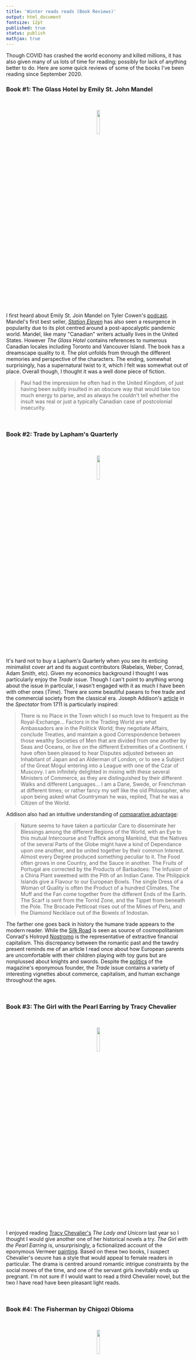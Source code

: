 ```yaml
---
title: 'Winter reads reads (Book Reviews)'
output: html_document
fontsize: 12pt
published: true
status: publish
mathjax: true
---
```


Though COVID has crashed the world economy and killed millions, it has also given many of us lots of time for reading; possibly for lack of anything better to do. Here are some quick reviews of some of the books I've been reading since September 2020.


### Book #1: The Glass Hotel by Emily St. John Mandel

<br>
<p align="center"><img src="/figures/.jpg" width="13%"></p>
<br>

I first heard about Emily St. Join Mandel on Tyler Cowen's [podcast](https://conversationswithtyler.com/episodes/emily-st-john-mandel/). Mandel's first best seller, [*Station Eleven*](https://en.wikipedia.org/wiki/Station_Eleven) has also seen a resurgence in popularity due to its plot centred around a post-apocalyptic pandemic world. Mandel, like many "Canadian" writers actually lives in the United States. However *The Glass Hotel* contains references to numerous Canadian locales including Toronto and Vancouver Island. The book has a dreamscape quality to it. The plot unfolds from through the different memories and perspective of the characters. The ending, somewhat surprisingly, has a supernatural twist to it, which I felt was somewhat out of place. Overall though, I thought it was a well done piece of fiction.


> Paul had the impression he often had in the United Kingdom, of just having been subtly insulted in an obscure way that would take too much energy to parse, and as always he couldn't tell whether the insult was real or just a typically Canadian case of postcolonial insecurity. 

<br>


### Book #2: Trade by Lapham's Quarterly

<br>
<p align="center"><img src="/figures/lq_trade.jpg" width="13%"></p>
<br>

It's hard not to buy a Lapham's Quarterly when you see its enticing minimalist cover art and its august contributors (Rabelais, Weber, Conrad, Adam Smith, etc). Given my economics background I thought I was particularly enjoy the *Trade* issue. Though I can't point to anything wrong about the issue in particular, I wasn't engaged with it as much I have been with other ones (*Time*). There are some beautiful paeans to free trade and the commercial society from the classical era. Joseph Addison's [article](http://www2.scc.rutgers.edu/spectator/text/may1711/no69.html) in the *Spectator* from 1711 is particularly inspired:

> There is no Place in the Town which I so much love to frequent as the Royal-Exchange... Factors in the Trading World are what Ambassadors are in the Politick World; they negotiate Affairs, conclude Treaties, and maintain a good Correspondence between those wealthy Societies of Men that are divided from one another by Seas and Oceans, or live on the different Extremities of a Continent. I have often been pleased to hear Disputes adjusted between an Inhabitant of Japan and an Alderman of London, or to see a Subject of the Great Mogul entering into a League with one of the Czar of Muscovy. I am infinitely delighted in mixing with these several Ministers of Commerce, as they are distinguished by their different Walks and different Languages... I am a Dane, Swede, or Frenchman at different times; or rather fancy my self like the old Philosopher, who upon being asked what Countryman he was, replied, That he was a Citizen of the World.

Addison also had an intuitive understanding of [comparative advantage](https://en.wikipedia.org/wiki/Comparative_advantage):

>  Nature seems to have taken a particular Care to disseminate her Blessings among the different Regions of the World, with an Eye to this mutual Intercourse and Traffick among Mankind, that the Natives of the several Parts of the Globe might have a kind of Dependance upon one another, and be united together by their common Interest. Almost every Degree produced something peculiar to it. The Food often grows in one Country, and the Sauce in another. The Fruits of Portugal are corrected by the Products of Barbadoes: The Infusion of a China Plant sweetned with the Pith of an Indian Cane. The Philippick Islands give a Flavour to our European Bowls. The single Dress of a Woman of Quality is often the Product of a hundred Climates. The Muff and the Fan come together from the different Ends of the Earth. The Scarf is sent from the Torrid Zone, and the Tippet from beneath the Pole. The Brocade Petticoat rises out of the Mines of Peru, and the Diamond Necklace out of the Bowels of Indostan.

The farther one goes back in history the humane trade appears to the modern reader. While the [Silk Road](https://en.wikipedia.org/wiki/Silk_Road) is seen as source of cosmopolitanism Conrad's Holroyd [Nostromo](https://en.wikipedia.org/wiki/Nostromo) is the representative of extractive financial capitalism. This discrepancy between the romantic past and the tawdry present reminds me of an article I read once about how European parents are uncomfortable with their children playing with toy guns but are nonplussed about knights and swords. Despite the [politics](https://www.theguardian.com/world/2003/mar/05/usa.iraq) of the magazine's eponymous founder, the *Trade* issue contains a variety of interesting vignettes about commerce, capitalism, and human exchange throughout the ages.

<br>


### Book #3: The Girl with the Pearl Earring by Tracy Chevalier

<br>
<p align="center"><img src="/figures/girl_with_the_pearl_earring.jpg" width="13%"></p>
<br>

I enjoyed reading [Tracy Chevalier's](https://en.wikipedia.org/wiki/Tracy_Chevalier) *The Lady and Unicorn* last year so I thought I would give another one of her historical novels a try. *The Girl with the Pearl Earring* is, unsurprisingly, a fictionalized account of the eponymous Vermeer [painting](https://en.wikipedia.org/wiki/Girl_with_a_Pearl_Earring). Based on these two books, I suspect Chevalier's oeuvre has a style that would appeal to female readers in particular. The drama is centred around romantic intrigue constraints by the social mores of the time, and one of the servant girls inevitably ends up pregnant. I'm not sure if I would want to read a third Chevalier novel, but the two I have read have been pleasant light reads.

<br>

### Book #4: The Fisherman by Chigozi Obioma 

<br>
<p align="center"><img src="/figures/the_fishermen.jpg" width="13%"></p>
<br>

Obioma's first novel *The Fisherman* received widespread acclaim when it was published in 2015, with the NYT describing him as the "heir to Achebe". The *Fisherman* is definitely influenced by Achebe and other now classic post-colonial Nigerian authors like [Soyinka](https://en.wikipedia.org/wiki/Wole_Soyinka) and [Tutuola](https://en.wikipedia.org/wiki/Amos_Tutuola). Though drawing on many inspirations *The Fisherman* feels very much in its own world. A tragedy in the true Greek sense of the world, the novel tells of how four erstwhile inseparable brothers see their relationship disintegrate into ruin bringing death and misery to the whole family. This was one of the best books I read in 2020 and it receives my strong recommendation. 

<br>

### Book #5: The Radetzky March by Joseph Roth

<br>
<p align="center"><img src="/figures/radetzky_march.jpg" width="13%"></p>
<br>

I have been wanting to read Joseph Roth's *The Radetzky March* since I read Simon Winder's [*Danubia*](https://www.panmacmillan.com/authors/simon-winder/danubia/9780330522793) several years ago. It was described as the defining literary account of the decay and decadence of the [Austro-Hungarian Empire](https://en.wikipedia.org/wiki/Austria-Hungary). I have always had an interest in the Austria-Hungary, if only because it was a strange combination of liberalism and authoritarianism. One can't help but find the world of Belle Époque Vienna as told by [Zweig](https://en.wikipedia.org/wiki/The_World_of_Yesterday) or more recently [Wes Anderson](https://en.wikipedia.org/wiki/The_Grand_Budapest_Hotel) to be a lost golden age. 

> Unruffled and sprightly, he got off the footboard with that "elastic step" that the newspapers always ascribed to the old Kaiser and that many elderly government officials had gradually mastered. For in those days people in the monarchy had a very distinctive and now completely forgotten way of leaving trains and carriages, entering restaurants, mounting perrons, stepping into houses, and approaching friend and relatives: it was a way of walking that may have been partly dictated by the snug trousers of the elderly gentlemen and by the rubber straps with which many of them fastened their trousers to their boots. 

One of the best quotes actually came from its introduction and was taken from a contemporary of Roth, [Robert Musil](https://en.wikipedia.org/wiki/Robert_Musil): "*One can't be angry with one's own time without damage to oneself*". Though the book had several flourishes like the one quoted above, I found many segments of prose to be clunky and difficult to parse. The sex scenes, if they can even be called that, would be worthy of the *Literary Review's* [award](https://literaryreview.co.uk/bad-sex-in-fiction-award) for terrible writing. For a reader with an interest in the Austro-Hungarian Empire or Central European literature, Roth's book will likely be worth the investment. For others, probably best to stick with a synopsis.

<br>

### Book #6: The Heart of the Matter by Graham Greene

<br>
<p align="center"><img src="/figures/heart_of_the_matter.jpg" width="13%"></p>
<br>

There are some authors that always seem to be out of stock in used book stores. Though I can never seem to find more than one or two copies of Borges or Adichie, Graham Greene's novels are usually available in the double digits. Though less today than he was in his prime, most people are familiar with Green's most famous works: *Brighton Rock*, *The Power and the Glory*, *The Third Man*, *The End of the Affair*, *The Quiet American*, or *Our Man in Havana*. A testament to Greene's popular appeal can be seen in the fact that almost all of his major works have been turned into [films](https://en.wikipedia.org/wiki/Category:Films_based_on_works_by_Graham_Greene). All of my Graham Greene novels are in Penguin's mass market paperback format from many decades ago, which also helps to explain their fecundity. *The Heart of the Matter* is set in a fictional West African country, which is clearly meant to be Sierra Leone or The Gambia as it is clearly a "small" region as one police inspector is able to manage the whole jurisdiction. Since Greene was stationed in Sierra Leone as an intelligence officer it is the more likely bet. 

*Heart of the Matter* contains all the usual plot devices that could be expected from a Greene novel: Catholicism, espionage, divided loyalties, the imperfection of human nature, and burdensome women. In the novel we follow the Major Scobie, whose job it is to ensure the security arrangements of the unnamed West African country. Neutral ships are often docking and he is responsible in ensuring that they are not carrying any contraband to support the German war effort (the book takes place during WWII). Initially incorruptible and disinterested in promotion, Scoobie eventually slides into vice and sin after his wife leaves to South Africa and he begins an affair with a young widower who was rescued after their ship was torpedoed by a U-boat. In order to keep his indiscretions a secret, Scoobie corrupts himself to both a rich Syrian businessman, and more importantly, to God. He believes he is unable to take the sacrament whilst in a state of mortal sin. In the end, his solution to his predicament is a strange one, and (no spoilers) an even more sinful recourse. Overall, I found the book to be an excellent read and Greene's other words will be elevated closer to the the top of my read pile.

<br>

### Book #7: Heart of Darkness & Other Stories by Joseph Conrad 

<br>
<p align="center"><img src="/figures/heart_of_darkness.jpg" width="13%"></p>
<br>

Conrad's work have seen a resurgence in popularity. In Maya Jasanoff's [recent book](https://www.penguinrandomhouse.com/books/315029/the-dawn-watch-by-maya-jasanoff), *The Dawn Watch*, she points out that themes and plot points from works like *Nostromo*, *The Secret Agent*, or *Lord Jim* could have been pulled straight from today's headlines: terrorism, international capital, migration, and technological change. Never having read any of his works, I decided to start with *Heart of Darkness*, which continues to be on almost all African literary reading lists, despite receiving its share of [criticism](https://en.wikipedia.org/wiki/An_Image_of_Africa).  In addition to *Heart of Darkness*, the book also contained two other novellas: *Youth* and *The End of the Tether*. Like most of Conrad's work, the plot centres on main characters are merchant mariners. Conrad knew from first hand experience the life of the sea and it is clear his métier was writing about such experiences. 

> What to the other parties was merely the sale of a ship was to him a momentous event involving a radically new view of existence. He knew that after this ship there would be no other; and the hopes of his youth, the exercise of his abilities, every feeling and achievement of his manhood, had been indissolubly connected with ships. He had served ships; he had owned ships; and even the years of his actual retirement from the sea had been made bearable by the idea that he had only to stretch out his hand full of money to get a ship. He had been at liberty to feel as though he were the owner of all the ships in the world. The selling of this one was weary work; but when she passed from him at last, when he signed the last receipt, it was as though all the ships had gone out of the world together, leaving him on the shore of inaccessible oceans with seven hundred pounds in his hands. 
>
> He had been his own employer too long. The only credential he could produce was the testimony of his whole life. What better recommendation could anyone require? But vaguely he felt that the unique document would be looked upon as an archaic curiosity of the Eastern waters, a screed traced in obsolete words -- in a half-forgotten language. 

*Heart of Darkness* has been endlessly analysed so I am unlikely to be add anything that hasn't been said. Of the three novellas, I found this one to be most easily readable. While the portrayal of the Congolese is hardly flattering, the story puts paid to any idea of a Belgian [*mission civilisatrice*](https://en.wikipedia.org/wiki/Civilizing_mission).

> They grabbed what they could get for the sake of what was to be got. It was just robbery with violence, aggravated murder on a great scale, and men going at it blind -- as is very proper for those who tackle a darkness. The conquest of the earth, which mostly means the taking it away from those who have a different complexion or slightly flatter noses than ourselves, is not a pretty thing when you look into it too much.

*The End of the Tether* is the most poignant of the three stories, with an ageing captain needing to make one last voyage to be able to provide enough money for his daughter. Merchant shipping in the 21st century is seen as an unromantic containerized process, that while a bit boring, has enabled globalization through remarkably cheap shipping costs. But even at the turn of the century, the relentless forces of capitalist efficiency had turned shipping into a small-margin business.

> In a world that pared down the profits to an irreducible minimum, in a world that was able to count its disengaged tonnage twice over every day, and in which lean charters were snapped up by cable three months in advance, there were no chances of fortune for an individual wandering haphazard with a little barque - hardly indeed any room to exist. 

Though I found Conrad's works interesting from a historical perspective, I found them difficult to read. There must be something about late 19th century prose that is difficult for a modern reader, or at least myself, to penetrate. These will (probably) be the last works of fiction I read by Conrad. I am curious to learn more about the biographical details of the man himself.

<br>


### Book #8: Kim by Rudyard Kipling

<br>
<p align="center"><img src="/figures/kim.jpg" width="13%"></p>
<br>

Last year I read Kipling's collected works of [*Indian Tales*](https://bioeconometrician.github.io/april_reads20). While a few of the "ghost" or "horror" stories were fun reads, the work was more interesting from a socio-historical perspective. Kipling was born an Anglo-Indian and was considered the Bard of Empire. His literary works acts as an archive for the world under British Hegemony. But his life was filled with tragedies from temporary financial ruin to the loss of his only son in the First World War and young daughter of pneumonia. It was Kipling who noted after the debacle of the [Boer War](https://en.wikipedia.org/wiki/Second_Boer_War) that the British Empire was liable for collapse within a generation if the "will" to fight for Empire became weakened. In Alan Sandison's introduction to book, he also notes that Kipling held a deeply pessimistic, and I would argue conservative (in the sense of political philosophy) view of the world:

> Kipling's view of life is a deeply pessimistic one. Not only is man, as he once put it, at war with his surroundings in a world that does not care, but that world itself is without intrinsic order: chaos and anarchy constitute its true moral reality. The result is that for him (as for his contemporary Joseph Conrad) existence becomes a perpetual struggle between the individual self battle to sustain its integrity, and a deeply hostile universe where man has no natural (or supernatural) ally. **The best that can be done is to encourage anything that offers to impose pattern and order upon this lawless nature, however artificial such structures may innately be**. 

The eponymous protagonist of *Kim* is an orphan living in Lahore where he survives his wits. Kim seems unaware of the significance of either his poverty of his "ethnic" heritage, being an orphan of an Irish soldier and mother. Rather than secretly discovering that he is royal blood, Kim's renaissance is a racial one when he discovers (or more accurately is told) that he is a [*sahib*](https://en.wikipedia.org/wiki/Sahib#Colonial_and_modern_use). Before his realizes his destiny as a guardian of [*Pax Britannica*](https://en.wikipedia.org/wiki/Pax_Britannica), Kim carries clandestine messages for an Afghan horse trader name Mahbub Ali who is secretly an agent with the [British Raj](https://en.wikipedia.org/wiki/British_Raj) and part of the [Great Game](https://en.wikipedia.org/wiki/The_Great_Game). 

Though known as spy novel, (the former head of the CIA [Allen Dulles](https://en.wikipedia.org/wiki/Allen_Dulles) found the book so masterly that he always kept a copy at this bedside), most of the plot revolves around the adventure of Kim and his friend the Teshoo Lama. There is a surprising amount of Buddhist theology to be found in the book. I found Kim's travels with the Lama to be boring and when combined with the infantilizing descriptions of Asian characters even more tedious. Even for its era the plot seems full of tropes and one-dimensional characters. The Russians and French contestants in the Great Game are fools, the British are cunning and ethical, the Indians are all loyal, and (despite the statistical impossibility) make claim to having fought with the British during the [mutiny](https://en.wikipedia.org/wiki/Indian_Rebellion_of_1857). Overall *Kim* has been the worst book of 2021.  

<br>

### Book #9: A Place Within by M. G. Vassanji

<br>
<p align="center"><img src="/figures/place_within.jpg" width="13%"></p>
<br>


<br>

### Book #10: The Curious Incident of the Dog in the Night-Time by Mark Haddon

<br>
<p align="center"><img src="/figures/curious_incident.jpg" width="13%"></p>
<br>

<br>

### Book #11: Plutocrats by Chrystia Freeland

<br>
<p align="center"><img src="/figures/plutocrats.jpg" width="13%"></p>
<br>

<br>